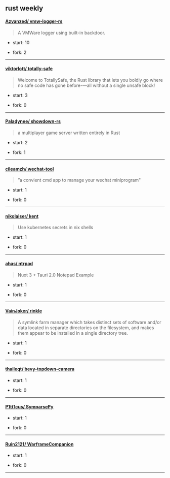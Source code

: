 ## rust weekly

#### [Azvanzed/ vmw-logger-rs](https://github.com/Azvanzed/vmw-logger-rs)
>  A VMWare logger using built-in backdoor.
+ start: 10
+ fork: 2
---
#### [viktorlott/ totally-safe](https://github.com/viktorlott/totally-safe)
>  Welcome to TotallySafe, the Rust library that lets you boldly go where no safe code has gone before-—all without a single unsafe block!
+ start: 3
+ fork: 0
---
#### [Paladynee/ showdown-rs](https://github.com/Paladynee/showdown-rs)
>  a multiplayer game server written entirely in Rust
+ start: 2
+ fork: 1
---
#### [cileamzh/ wechat-tool](https://github.com/cileamzh/wechat-tool)
>  ”a convient cmd app to manage your wechat miniprogram"
+ start: 1
+ fork: 0
---
#### [nikolaiser/ kent](https://github.com/nikolaiser/kent)
>  Use kubernetes secrets in nix shells
+ start: 1
+ fork: 0
---
#### [ahas/ ntrpad](https://github.com/ahas/ntrpad)
>  Nuxt 3 + Tauri 2.0 Notepad Example
+ start: 1
+ fork: 0
---
#### [VainJoker/ rinkle](https://github.com/VainJoker/rinkle)
>  A symlink farm manager which takes distinct sets of software and/or data located in separate directories on the filesystem, and makes them appear to be installed in a single directory tree. 
+ start: 1
+ fork: 0
---
#### [thaileqt/ bevy-topdown-camera](https://github.com/thaileqt/bevy-topdown-camera)
>  
+ start: 1
+ fork: 0
---
#### [P1tt1cus/ SymparsePy](https://github.com/P1tt1cus/SymparsePy)
>  
+ start: 1
+ fork: 0
---
#### [Ruin2121/ WarframeCompanion](https://github.com/Ruin2121/WarframeCompanion)
>  
+ start: 1
+ fork: 0
---